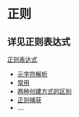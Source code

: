 # 正则
## 详见正则表达式
[正则表达式](./RegExp_class_notes.md)

- [元字符解析](./RegExp_class_notes.md#元字符详细解析)
- [常用](./RegExp_class_notes.md#常用的正则表达式)
- [两种创建方式的区别](./RegExp_class_notes.md#正则两种创建方式的区别)
- [正则捕获](./RegExp_class_notes.md#正则的捕获)
- ....






<!--
 * @Description: 
 * @Author: Lillian
 * @Date: 2022-01-25 00:06:30
 * @LastEditTime: 2022-03-11 16:28:19
 * Copyright (c) 2022 by Lillian, All Rights Reserved. 
-->